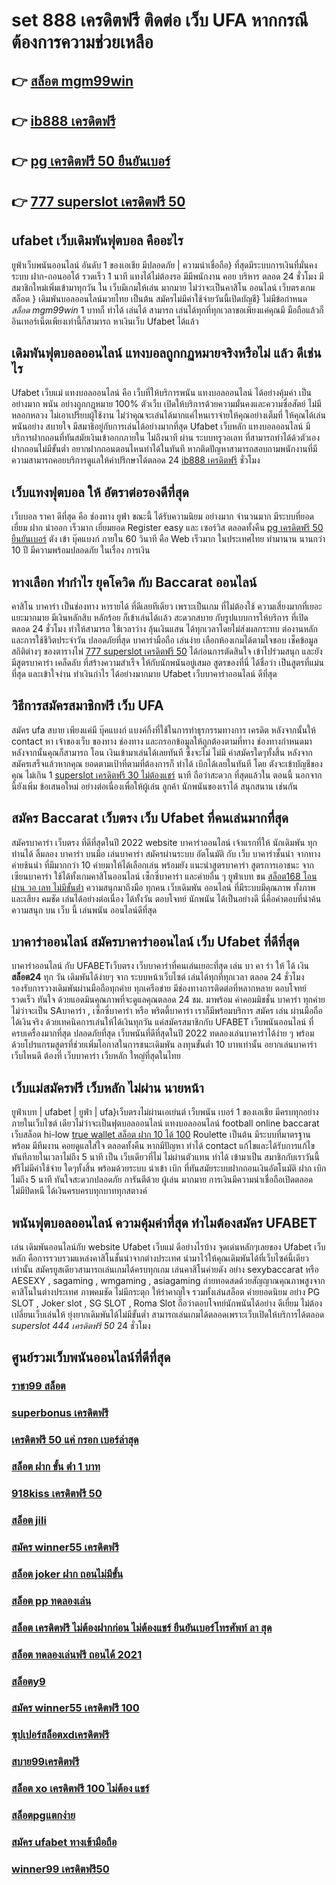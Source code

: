 # set 888 เครดิตฟรี ติดต่อ เว็บ UFA หากกรณีต้องการความช่วยเหลือ

## 👉 [สล็อต mgm99win](https://mabet.net/credit-free-50/)
## 👉 [ib888 เครดิตฟรี](https://mabet.net/)
## 👉 [pg เครดิตฟรี 50 ยืนยันเบอร์](https://mabet.net/)
## 👉 [777 superslot เครดิตฟรี 50](https://mabet.net/credit-free-new/)

##  ufabet   เว็บเดิมพันฟุตบอล  คืออะไร 

 ยูฟ่าเว็บพนันออนไลน์ อันดับ 1  ของเอเชีย มีปลอดภัย | ความน่าเชื่อถือ} ที่สุดมีระบบการเงินที่มั่นคง ระบบ ฝาก-ถอนออโต้ รวดเร็ว 1 นาที แทงได้ไม่ต้องรอ มีมีพนักงาน คอย บริหาร ตลอด 24 ชั่วโมง  มี สมาชิกใหม่เพิ่มเข้ามาทุกวัน ใน เว็บมีเกมให้เล่น มากมาย ไม่ว่าจะเป็นคาสิโน ออนไลน์ เว็บตรงเกมสล็อต  } เดิมพันบอลออนไลน์มวยไทย เป็นต้น  สมัครไม่มีค่าใช้จ่ายวันนี้เปิดบัญชี} ไม่มีข้อกำหนด *สล็อต mgm99win*  1 บาทก็ ทำได้ เล่นได้ สามารถ เล่นได้ทุกที่ทุกเวลาขอเพียงแค่คุณมี มือถือแล้วก็อินเทอร์เน็ตเพียงเท่านี้ก็สามารถ หาเงินเว็บ Ufabet ได้แล้ว


##  เดิมพันฟุตบอลออนไลน์  แทงบอลถูกกฏหมายจริงหรือไม่ แล้ว ดีเช่นไร

 Ufabet เว็บแม่  แทงบอลออนไลน์  คือ เว็บที่ให้บริการพนัน แทงบอลออนไลน์ ได้อย่างคุ้มค่า เป็นอย่างมาก พนัน อย่างถูกกฏหมาย 100% ตัวเว็บ เปิดให้บริการด้วยความมั่นคงและความซื่อสัตย์  ไม่มีหลอกหลวง ไม่เอาเปรียบผู้ใช้งาน ไม่ว่าคุณจะเล่นได้มากแค่ไหนเราจ่ายให้คุณอย่างเต็มที่ ให้คุณได้เล่นพนันอย่าง สบายใจ  มีสมาธิอยู่กับการเล่นได้อย่างมากที่สุด  Ufabet เว็บหลัก  แทงบอลออนไลน์ มีบริการฝากถอนที่ทันสมัยเงินเข้าอกกภายใน  ไม่ถึงนาที ผ่าน ระบบทรูวอเลท ที่สามารถทำได้ด้วตัวเอง  ฝากถอนไม่มีขั้นต่ำ  อยากฝากถอนตอนไหนทำได้ในทันที หากติดปัญหาสามารถสอบถามพนักงานที่มีความสามารถคอยบริการดูแลให้คำปรึกษาได้ตลอด 24 [ib888 เครดิตฟรี](https://mabet.net/) ชั่วโมง

##  เว็บแทงฟุตบอล ให้ อัตราต่อรองดีที่สุด 

เว็บบอล  ราคา  ดีที่สุด  คือ   ช่องทาง ยูฟ่า  ขณะนี้  ได้รับความนิยม   อย่างมาก จำนวนมาก  มีระบบที่ยอดเยี่ยม  ฝาก   นำออก  เร็วมาก   เยี่ยมยอด Register   easy  และ  เซอร์วิส  ตลอดทั้งคืน  [pg เครดิตฟรี 50 ยืนยันเบอร์](https://mabet.net/credit-free-new/) ตัง  เข้า   บุ๊คแบงก์ ภายใน   60 วินาที  คือ  Web   เร็วมาก ในประเทศไทย  ทำมานาน   นานกว่า 10 ปี  มีความพร้อมปลอดภัย ในเรื่อง การเงิน 

## ทางเลือก ทำกำไร ยุคโควิด กับ  Baccarat ออนไลน์ 

คาสิโน บาคาร่า เป็นช่องทาง หารายได้ ที่ดีเลยทีเดียว เพราะเป็นเกม ที่ไม่ต้องใช้  ความเสี่ยงมากที่เยอะแยะมากมาย มีเงินหลักสิบ หลักร้อย ก็เข้าเล่นได้เเล้ว สะดวกสบาย กับรูปแบบการให้บริการ ที่เปิด ตลอด 24 ชั่วโมง  ทำให้สามารถ ใช้เวลาว่าง  ลุ้นเงินแสน ได้ทุกเวลาโดยไม่ส่งผลกระทบ ต่องานหลัก และการใช้ชีวิตประจำวัน  ปลอดภัยที่สุด  บาคาร่ามือถือ เล่นง่าย เลือกห้องเกมได้ตามใจชอบ เช็คข้อมูล สถิติต่างๆ ของตารางไพ่ [777 superslot เครดิตฟรี 50](https://mabet.net/20-free-100/) ได้ก่อนการตัดสินใจ เข้าไปร่วมสนุก และยังมีสูตรบาคาร่า  เคล็ดลับ   ที่สร้างความสำเร็จ ให้กับนักพนันอยู่เสมอ สูตรของที่นี่ ได้ชื่อว่า เป็นสูตรที่แม่นที่สุด และเข้าใจง่าน ทำเงินกำไร ได้อย่างมากมาย Ufabet  เว็บบาคาร่าออนไลน์ ดีที่สุด

## วิธีการสมัครสมาชิกฟรี  เว็บ UFA  

สมัคร ufa  สบาย เพียงแค่มี  บุ๊คแบงก์ แบงค์กิ้งที่ใช้ในการทำธุรกรรมทางการ เครดิต หลังจากนั้นให้ contact หา เจ้าของเว็บ ของทาง  ช่องทาง และกรอกข้อมูลให้ถูกต้องตามที่ทาง ช่องทางกำหนดมา หลังจากนั้นคุณก็สามารถ โอน เงินเข้ามาเล่นได้เลยทันที ซึ่งจะไม่ ไม่มี ค่าสมัครใดๆทั้งสิ้น หลังจากสมัครเสร็จแล้วหากคุณ ยอดตามเป้าที่ตามที่ต้องการก็ ทำได้  เบิกได้เลยในทันที โดย ตังจะเข้าบัญชีของคุณ  ไม่เกิน  1 [superslot เครดิตฟรี 30 ไม่ต้องแชร์](https://mabet.net/credit-free-100/) นาที ถือว่าสะดวก ที่สุดแล้วใน ตอนนี้  นอกจากนี้ยังเพิ่ม ข้อเสนอใหม่ อย่างต่อเนื่องเพื่อให้ผู้เล่น ลูกค้า นักพนันของเราได้ สนุกสนาน เช่นกัน

## สมัคร Baccarat เว็บตรง  เว็บ Ufabet ที่คนเล่นมากที่สุด

สมัครบาคาร่า เว็บตรง  ที่ดีที่สุดในปี 2022   website  บาคาร่าออนไลน์ เจ้าแรกที่ให้  นักเดิมพัน  ทุกท่านได้ ลิ้มลอง บาคาร่า บนมือ เล่นบาคาร่า สมัครผ่านระบบ อัตโนมัติ กับ เว็บ บาคาร่าชั้นนำ   จากทาง  ค่ายช้นนำ ที่มีมากกว่า 10 ค่ายมาให้ได้เลือกเล่น พร้อมยัง แนะนำสูตรบาคาร่า สูตรการเอาชนะ จากเซียนบาคาร่า ใช้ได้ทั้งเกมคาสิโนออนไลน์ เซ็กซี่บาคาร่า และค่ายอื่น ๆ ยูฟ่าเบท  ขน [สล็อต168 โอน ผ่าน วอ เลท ไม่มีขั้นต่ํา](https://member.mabet.net/?action=login) ความสนุกมาถึงมือ ทุกคน เว็บเดิมพัน  ออนไลน์ ที่มีระบบมีคุณภาพ ทั้งภาพและเสียง คมชัด เล่นได้อย่างต่อเนื่อง  ได้ทั้งวัน  ตอบโจทย์ นักพนัน  ได้เป็นอย่างดี นี่คือคำตอบที่น่าค้นความสนุก บน เว็บ นี้  เล่นพนัน ออนไลน์ดีที่สุด 

## บาคาร่าออนไลน์  สมัครบาคาร่าออนไลน์  เว็บ Ufabet  ที่ดีที่สุด

บาคาร่าออนไลน์ กับ UFABETเว็บตรง   เว็บบาคาร่าที่คนเล่นเยอะที่สุด เล่น บา คา ร่า ให้ ได้ เงิน **สล็อต24** ทุก วัน  เดิมพันได้ง่ายๆ จาก ระบบหน้าเว็บไซต์ เล่นได้ทุกที่ทุกเวลา ตลอด 24 ชั่วโมง รองรับการวางเดิมพันผ่านมือถือทุกค่าย ทุกเครือข่าย มีช่องทางการติดต่อที่หลากหลาย ตอบโจทย์ รวดเร็ว ทันใจ ด้วยแอดมินคุณภาพที่จะดูแลคุณตลอด 24 ชม. มาพร้อม ค่าคอมมิชชั่น บาคาร่า  ทุกค่าย ไม่ว่าจะเป็น SAบาคาร่า , เซ็กซี่บาคาร่า หรือ พริตตี้บาคาร่า เราก็มีพร้อมบริการ สมัคร เล่น  ผ่านมือถือ ได้เงินจริง ด้วยเทคนิคการเล่นให้ได้เงินทุกวัน แค่สมัครสมาชิกกับ UFABET เว็บพนันออนไลน์ ที่ครบเครื่องมากที่สุด ปลอดภัยที่สุด เว็บพนันที่ดีที่สุดในปี 2022 ทดลองเล่นบาคาร่าได้ง่าย ๆ พร้อมด้วยโปรแกรมสูตรที่ช่วยเพิ่มโอกาสในการชนะเดิมพัน ลงทุนขั้นต่ำ 10 บาทเท่านั้น อยากเล่นบาคาร่าเว็บไหนดี ต้องที่ เว็บบาคาร่า  เว็บหลัก  ใหญ่ที่สุดในไทย


##  เว็บแม่สมัครฟรี  เว็บหลัก ไม่ผ่าน นายหน้า 

ยูฟ่าเบท | ufabet | ยูฟ่า | ufa}เว็บตรงไม่ผ่านเอเย่นต์     เว็บพนัน  เบอร์ 1 ของเอเชีย มีครบทุกอย่างภายในเว็บไซต์ เดียวไม่ว่าจะเป็นฟุตบอลออนไลน์ แทงบอลออนไลน์ football online baccarat เว็บสล็อต   hi-low   [true wallet สล็อต ฝาก 10 ได้ 100](https://mabet.net/pg-slot-credit-free/)  Roulette   เป็นต้น มีระบบที่มาตรฐานพร้อม มีทีมงาน คอยดูแลใส่ใจ ตลอดทั้งคืน หากมีปัญหา ทำได้  contact แก้ไขและได้รับการแก้ไขทันทีภายในเวลาไม่ถึง 5 นาที เป็น เว็บเดียวที่ไม่ ไม่ผ่านตัวแทน  ทำได้ เข้ามาเป็น สมาชิกกับเราวันนี้ฟรีไม่มีค่าใช้จ่าย ใดๆทั้งสิ้น พร้อมด้วยระบบ นำเข้า   เบิก ที่ทันสมัยระบบฝากถอนเงินอัตโนมัติ  ฝาก   เบิก ไม่ถึง 5 นาที ทันใจสะดวกปลอดภัย การันตีด้วย ผู้เล่น มากมาย  การเงินมีความน่าเชื่อถือเปิดตลอด ไม่มีปิดหนี ได้เงินครบครบทุกบาททุกสตางค์


## พนันฟุตบอลออนไลน์    ความคุ้มค่าที่สุด ทำไมต้องสมัคร UFABET 

เล่น เดิมพันออนไลน์กับ website   Ufabet เว็บแม่ ดีอย่างไรบ้าง จุดเด่นหลักๆเลยของ  Ufabet เว็บหลัก คือการรวบรวมแหล่งคาสิโนชั้นนำจากต่างประเทศ นำมาไว้ให้คุณเดิมพันได้ที่เว็บไซค์นี้เดียวเท่านั้น สมัครยูสเดียวสามารถเล่นเกมได้ครบทุกเกม เล่นคาสิโนค่ายดัง   อย่าง  sexybaccarat หรือ AESEXY , sagaming , wmgaming , asiagaming ถ่ายทอดสดด้วยสัญญาณคุณภาพสูงจากคาสิโนในต่างประเทศ ภาพคมชัด ไม่มีกระตุก   ให้รำคาญใจ  รวมทั้งเล่นสล็อต ค่ายยอดนิยม  อย่าง PG SLOT , Joker slot , SG SLOT , Roma Slot ถือว่าตอบโจทย์นักพนันได้อย่าง ดีเยี่ยม  ไม่ต้องเปลี่ยนเว็บเล่นให้ ยุ่งยากเดิมพันได้ไม่มีขั้นต่ำ สามารถเล่นเกมได้ตลอดเพราะเว็บเปิดให้บริการได้ตลอด *superslot 444 เครดิตฟรี 50* 24 ชั่วโมง


## ศูนย์รวมเว็บพนันออนไลน์ที่ดีที่สุด

### [ราชา99 สล็อต](https://atom.io/themes/สล็อตเว็บแม่%20MABET.net%20เครดิตฟรีsuperslotล่าสุด%20008%20สล็อต%20สล็อตแตกหนัก%2020รับ100)
### [superbonus เครดิตฟรี](https://atom.io/themes/สล็อตเว็บแม่%20MABET.net%20wow%20slot666%20เครดิตฟรี%20100%20008%20สล็อต%20สล็อตแตกหนัก%2020รับ100)
### [เครดิตฟรี 50 แค่ กรอก เบอร์ล่าสุด](https://atom.io/themes/สล็อตเว็บแม่%20MABET.net%20เครดิตฟรี%20ไม่ต้องฝาก%20ไม่ต้องแชร์%20แค่สมัคร%20กดรับเอง%20008%20สล็อต%20สล็อตแตกหนัก%2020รับ100)
### [สล็อต ฝาก ขั้น ต่ํา 1 บาท](https://atom.io/themes/สล็อตเว็บแม่%20MABET.net%20สล็อตpgใหม่ล่าสุด%20008%20สล็อต%20สล็อตแตกหนัก%2020รับ100)
### [918kiss เครดิตฟรี 50](https://atom.io/themes/สล็อตเว็บแม่%20MABET.net%20สล็อตpg88%20008%20สล็อต%20สล็อตแตกหนัก%2020รับ100)
### [สล็อต jili](https://atom.io/themes/สล็อตเว็บแม่%20MABET.net%20ufabet168%20สล็อต%20008%20สล็อต%20สล็อตแตกหนัก%2020รับ100)
### [สมัคร winner55 เครดิตฟรี](https://atom.io/themes/สล็อตเว็บแม่%20MABET.net%20สล็อต%20ufa350%20008%20สล็อต%20สล็อตแตกหนัก%2020รับ100)
### [สล็อต joker ฝาก ถอนไม่มีขั้น](https://atom.io/themes/สล็อตเว็บแม่%20MABET.net%203xbet%20สล็อต%20008%20สล็อต%20สล็อตแตกหนัก%2020รับ100)
### [สล็อต pp ทดลองเล่น](https://atom.io/themes/สล็อตเว็บแม่%20MABET.net%20สล็อต%20xo%20มาใหม่%20008%20สล็อต%20สล็อตแตกหนัก%2020รับ100)
### [สล็อต เครดิตฟรี ไม่ต้องฝากก่อน ไม่ต้องแชร์ ยืนยันเบอร์โทรศัพท์ ลา สุด](https://atom.io/themes/สล็อตเว็บแม่%20MABET.net%20สล็อต%20เว็บตรง%20ฝาก-ถอน%20true%20wallet%20ไม่มี%20ขั้น%20ต่ํา%20008%20สล็อต%20สล็อตแตกหนัก%2020รับ100)
### [สล็อต ทดลองเล่นฟรี ถอนได้ 2021](https://atom.io/themes/สล็อตเว็บแม่%20MABET.net%20สล็อต%20777%20008%20สล็อต%20สล็อตแตกหนัก%2020รับ100)
### [สล็อตy9](https://atom.io/themes/สล็อตเว็บแม่%20MABET.net%20เครดิตฟรี%20100%20ทํา%20ยอด%201000%20ถอนได้%20300%20008%20สล็อต%20สล็อตแตกหนัก%2020รับ100)
### [สมัคร winner55 เครดิตฟรี 100](https://atom.io/themes/สล็อตเว็บแม่%20MABET.net%2099%20สล็อต%20008%20สล็อต%20สล็อตแตกหนัก%2020รับ100)
### [ซุปเปอร์สล็อตxdเครดิตฟรี](https://atom.io/themes/สล็อตเว็บแม่%20MABET.net%20สล็อต%20350%20008%20สล็อต%20สล็อตแตกหนัก%2020รับ100)
### [สบาย99เครดิตฟรี](https://atom.io/themes/สล็อตเว็บแม่%20MABET.net%20เว็บ%20สล็อต%20แจก%20เครดิต%20ฟรี%20ล่าสุด%202021%20008%20สล็อต%20สล็อตแตกหนัก%2020รับ100)
### [สล็อต xo เครดิตฟรี 100 ไม่ต้อง แชร์](https://atom.io/themes/สล็อตเว็บแม่%20MABET.net%20betflik%20เครดิตฟรี%2050%20ล่าสุด%20008%20สล็อต%20สล็อตแตกหนัก%2020รับ100)
### [สล็อตpgแตกง่าย](https://atom.io/themes/สล็อตเว็บแม่%20MABET.net%20สล็อต365%20008%20สล็อต%20สล็อตแตกหนัก%2020รับ100)
### [สมัคร ufabet ทางเข้ามือถือ](https://atom.io/themes/สล็อตเว็บแม่%20MABET.net%20เครดิตฟรี%20ไม่ต้องฝาก%20ไม่ต้องแชร์%20แค่สมัคร%20008%20สล็อต%20สล็อตแตกหนัก%2020รับ100)
### [winner99 เครดิตฟรี50](https://atom.io/themes/สล็อตเว็บแม่%20MABET.net%20สล็อต%20ยืนยัน%20otp%20รับเครดิตฟรี%20ไม่ต้องฝากเงิน%20ไม่ต้องแชร์%20008%20สล็อต%20สล็อตแตกหนัก%2020รับ100)